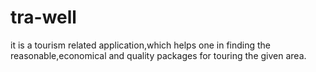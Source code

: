 # tra-well
it is a tourism related application,which helps one in finding the reasonable,economical and quality packages for touring the given area.
